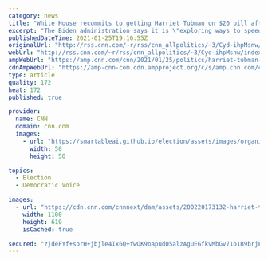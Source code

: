 ```yaml
---
category: news
title: "White House recommits to getting Harriet Tubman on $20 bill after Trump delay"
excerpt: "The Biden administration says it is \"exploring ways to speed up\" release of $20 bills featuring Harriet Tubman after the Trump administration delayed the move first initiated by President Barack Obama.\n    \n"
publishedDateTime: 2021-01-25T19:16:55Z
originalUrl: "http://rss.cnn.com/~r/rss/cnn_allpolitics/~3/Cyd-ihpMsnw/index.html"
webUrl: "http://rss.cnn.com/~r/rss/cnn_allpolitics/~3/Cyd-ihpMsnw/index.html"
ampWebUrl: "https://amp.cnn.com/cnn/2021/01/25/politics/harriet-tubman-20-biden-trump-obama/index.html"
cdnAmpWebUrl: "https://amp-cnn-com.cdn.ampproject.org/c/s/amp.cnn.com/cnn/2021/01/25/politics/harriet-tubman-20-biden-trump-obama/index.html"
type: article
quality: 172
heat: 172
published: true

provider:
  name: CNN
  domain: cnn.com
  images:
    - url: "https://smartableai.github.io/election/assets/images/organizations/cnn.com-50x50.jpg"
      width: 50
      height: 50

topics:
  - Election
  - Democratic Voice

images:
  - url: "https://cdn.cnn.com/cnnnext/dam/assets/200220173132-harriet-tubman-super-tease.jpg"
    width: 1100
    height: 619
    isCached: true

secured: "zjdeFYf+sorH+jbjle4Ix6Q+fwQK9oapud05alzAgUEGfkvMbGv71o1B9brjFgc/b7cUrh8L12+r4hQeV0tN+Oa86No3e0yi2Gsma+T8dDnZSBDJsLny/bNH5MmMkjFSQMkVOoapXZMT+uJoXzxtyDkGMzRniEwYfpPq2bPfzntq0lMtBf2vBQDz1LyBP4wKtNi3dWjQZkVOptL/lFKJlNwjKH10/1BmIfwO5pDxzTolpIoqWMSI72w4CNfEyu11A40gHFiVUdQwBZA/bj8WwcWKm478lUszT9NIQvM93LBI9BzgGNM+DRIvB3zft2v0x7AcJnLbBUFqa6pPnwzdV8xMGfTkv0PpwhZNoa7RA8s=;awxwba1VLsQUOP1aDteMyA=="
---
```


